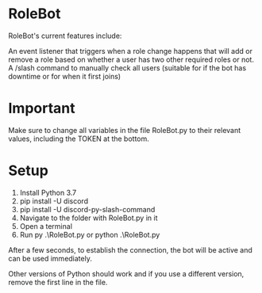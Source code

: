 # RoleBot
RoleBot's current features include:

An event listener that triggers when a role change happens that will add or remove a role based on whether a user has two other required roles or not.
A /slash command to manually check all users (suitable for if the bot has downtime or for when it first joins)

# Important
Make sure to change all variables in the file RoleBot.py to their relevant values, including the TOKEN at the bottom.

# Setup

1) Install Python 3.7
2) pip install -U discord
3) pip install -U discord-py-slash-command
4) Navigate to the folder with RoleBot.py in it
5) Open a terminal
6) Run py .\RoleBot.py or python .\RoleBot.py

After a few seconds, to establish the connection, the bot will be active and can be used immediately. 

Other versions of Python should work and if you use a different version, remove the first line in the file.
